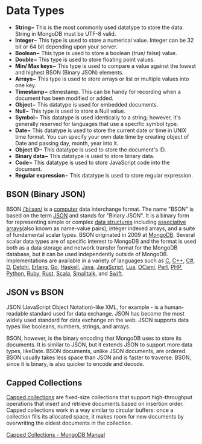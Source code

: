 # Data Types

- **String−** This is the most commonly used datatype to store the data. String in MongoDB must be UTF-8 valid.
- **Integer−** This type is used to store a numerical value. Integer can be 32 bit or 64 bit depending upon your server.
- **Boolean−** This type is used to store a boolean (true/ false) value.
- **Double−** This type is used to store floating point values.
- **Min/ Max keys−** This type is used to compare a value against the lowest and highest BSON (Binary JSON) elements.
- **Arrays−** This type is used to store arrays or list or multiple values into one key.
- **Timestamp−** ctimestamp. This can be handy for recording when a document has been modified or added.
- **Object−** This datatype is used for embedded documents.
- **Null−** This type is used to store a Null value.
- **Symbol−** This datatype is used identically to a string; however, it's generally reserved for languages that use a specific symbol type.
- **Date−** This datatype is used to store the current date or time in UNIX time format. You can specify your own date time by creating object of Date and passing day, month, year into it.
- **Object ID−** This datatype is used to store the document's ID.
- **Binary data−** This datatype is used to store binary data.
- **Code−** This datatype is used to store JavaScript code into the document.
- **Regular expression−** This datatype is used to store regular expression.

## BSON (Binary JSON)

BSON [/ˈbiːsən/](https://en.wikipedia.org/wiki/Help:IPA/English) is a [computer](https://en.wikipedia.org/wiki/Computer) data interchange format. The name "BSON" is based on the term [JSON](https://en.wikipedia.org/wiki/JSON) and stands for "Binary JSON". It is a binary form for representing simple or complex [data structures](https://en.wikipedia.org/wiki/Data_structure) including [associative arrays](https://en.wikipedia.org/wiki/Associative_array)(also known as name-value pairs), integer indexed arrays, and a suite of fundamental scalar types. BSON originated in 2009 at [MongoDB](https://en.wikipedia.org/wiki/MongoDB). Several scalar data types are of specific interest to MongoDB and the format is used both as a data storage and network transfer format for the MongoDB database, but it can be used independently outside of MongoDB. Implementations are available in a variety of languages such as [C](https://en.wikipedia.org/wiki/C_(programming_language)), [C++](https://en.wikipedia.org/wiki/C%2B%2B), [C#](https://en.wikipedia.org/wiki/C_Sharp_(programming_language)), [D](https://en.wikipedia.org/wiki/D_(programming_language)), [Delphi](https://en.wikipedia.org/wiki/Delphi_(IDE)), [Erlang](https://en.wikipedia.org/wiki/Erlang_(programming_language)), [Go](https://en.wikipedia.org/wiki/Go_(programming_language)), [Haskell](https://en.wikipedia.org/wiki/Haskell_(programming_language)), [Java](https://en.wikipedia.org/wiki/Java_(programming_language)), [JavaScript](https://en.wikipedia.org/wiki/JavaScript), [Lua](https://en.wikipedia.org/wiki/Lua_(programming_language)), [OCaml](https://en.wikipedia.org/wiki/OCaml), [Perl](https://en.wikipedia.org/wiki/Perl), [PHP](https://en.wikipedia.org/wiki/PHP), [Python](https://en.wikipedia.org/wiki/Python_(programming_language)), [Ruby](https://en.wikipedia.org/wiki/Ruby_(programming_language)), [Rust](https://en.wikipedia.org/wiki/Rust_(programming_language)), [Scala](https://en.wikipedia.org/wiki/Scala_(programming_language)), [Smalltalk](https://en.wikipedia.org/wiki/Smalltalk), and [Swift](https://en.wikipedia.org/wiki/Swift_(programming_language)).

## JSON vs BSON

JSON (JavaScript Object Notation)-like XML, for example - is a human-readable standard used for data exchange. JSON has become the most widely used standard for data exchange on the web. JSON supports data types like booleans, numbers, strings, and arrays.

BSON, however, is the binary encoding that MongoDB uses to store its documents. It is similar to JSON, but it extends JSON to support more data types, likeDate. BSON documents, unlike JSON documents, are ordered. BSON usually takes less space than JSON and is faster to traverse. BSON, since it is binary, is also quicker to encode and decode.

## Capped Collections

[Capped collections](https://docs.mongodb.com/manual/reference/glossary/#term-capped-collection) are fixed-size collections that support high-throughput operations that insert and retrieve documents based on insertion order. Capped collections work in a way similar to circular buffers: once a collection fills its allocated space, it makes room for new documents by overwriting the oldest documents in the collection.

[Capped Collections - MongoDB Manual](https://docs.mongodb.com/manual/core/capped-collections)
